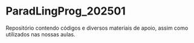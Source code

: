 # ParadLingProg_202501
Repositório contendo códigos e diversos materiais de apoio, assim como utilizados nas nossas aulas.

